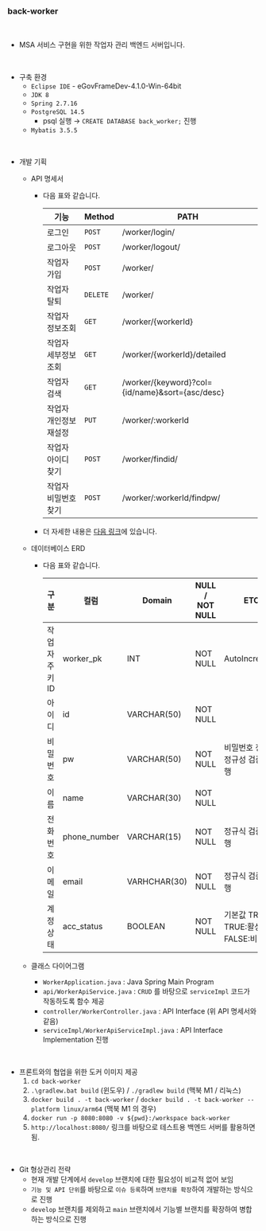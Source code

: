 ### back-worker

<br/>

- MSA 서비스 구현을 위한 작업자 관리 백엔드 서버입니다.

<br/>

- 구축 환경
  - `Eclipse IDE` - eGovFrameDev-4.1.0-Win-64bit
  - `JDK 8`
  - `Spring 2.7.16`
  - `PostgreSQL 14.5`
    - psql 실행 → `CREATE DATABASE back_worker;` 진행
  - `Mybatis 3.5.5`

<br/>

- 개발 기획
  - API 명세서
    - 다음 표와 같습니다.

      | 기능 | Method | PATH |
      |------|------|--------|
      | 로그인 | `POST` | /worker/login/ |
      | 로그아웃 | `POST` | /worker/logout/ |
      | 작업자 가입 | `POST` | /worker/ |
      | 작업자 탈퇴 | `DELETE` | /worker/ |
      | 작업자 정보조회 | `GET` | /worker/{workerId} |
      | 작업자 세부정보조회 | `GET` | /worker/{workerId}/detailed |
      | 작업자 검색 | `GET` | /worker/{keyword}?col={id/name}&sort={asc/desc} |
      | 작업자 개인정보 재설정 | `PUT` | /worker/:workerId |
      | 작업자 아이디 찾기 | `POST` | /worker/findid/ |
      | 작업자 비밀번호 찾기 | `POST` | /worker/:workerId/findpw/ |
  
    - 더 자세한 내용은  [다음 링크](https://www.notion.so/6929db3c04ea46fbb977262765995b95?v=414db9f4262042429ebccb4ed7926f61&pvs=4)에 있습니다.

  - 데이터베이스 ERD
    - 다음 표와 같습니다.
 
      | 구분 | 컬럼 | Domain | NULL / NOT NULL | ETC |
      |------|------|--------|-----------------|-----|
      | 작업자 주키 ID | worker_pk | INT | NOT NULL | AutoIncrement |
      | 아이디 | id | VARCHAR(50) | NOT NULL |  |
      | 비밀번호 | pw | VARCHAR(50) | NOT NULL | 비밀번호 정책 정규성 검증 진행 |
      | 이름 | name | VARCHAR(30) | NOT NULL |  |
      | 전화번호 | phone_number | VARCHAR(15) | NOT NULL | 정규식 검증 진행 |
      | 이메일 | email | VARHCHAR(30) | NOT NULL | 정규식 검증 진행 |
      | 계정 상태 | acc_status | BOOLEAN | NOT NULL | 기본값 TRUE, TRUE:활성화 / FALSE:비활성화 |

  - 클래스 다이어그램
    - `WorkerApplication.java` : Java Spring Main Program
    - `api/WorkerApiService.java` : `CRUD` 를 바탕으로 `serviceImpl` 코드가 작동하도록 함수 제공
    - `controller/WorkerController.java` : API Interface (위 API 명세서와 같음)
    - `serviceImpl/WorkerApiServiceImpl.java` : API Interface Implementation 진행
  
<br/>

- 프론트와의 협업을 위한 도커 이미지 제공
  1. `cd back-worker`
  2. `.\gradlew.bat build` (윈도우) / `./gradlew build` (맥북 M1 / 리눅스)
  3. `docker build . -t back-worker` / `docker build . -t back-worker --platform linux/arm64` (맥북 M1 의 경우)
  4. `docker run -p 8080:8080 -v ${pwd}:/workspace back-worker`
  5. `http://localhost:8080/` 링크를 바탕으로 테스트용 백엔드 서버를 활용하면 됨.

<br/>

- Git 형상관리 전략
  - 현재 개발 단계에서 `develop` 브랜치에 대한 필요성이 비교적 없어 보임
  - `기능 및 API 단위`를 바탕으로 `이슈 등록`하며 `브랜치를 확장`하여 개발하는 방식으로 진행
  - `develop` 브랜치를 제외하고 `main` 브랜치에서 기능별 브랜치를 확장하여 병합하는 방식으로 진행

<br/>
